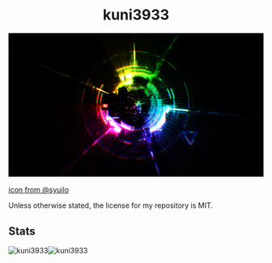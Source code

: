 <h1 align="center">kuni3933</h1>

<img src="./img/BxV2pw7CAAAjeSf.png"/>

<a href="https://twitter.com/syuilo/status/510444594861842433">icon from @syuilo</a>

<!--
## Links

- <a href="">🐦 Twitter</a>
-->

Unless otherwise stated, the license for my repository is MIT.

## Stats

<a href="https://github.com/anuraghazra/github-readme-stats">
    <p><img align="left" src="https://github-readme-stats.vercel.app/api?username=kuni3933&count_private=true&show_icons=true&locale=en&theme=tokyonight" alt="kuni3933" href="" /></p>
</a>
<a href="https://github.com/anuraghazra/github-readme-stats">
    <p><img align="left" src="https://github-readme-stats.vercel.app/api/top-langs/?username=kuni3933&count_private=true&show_icons=true&locale=en&theme=tokyonight" alt="kuni3933" href=""/></p>
</a>
